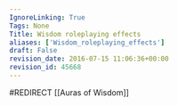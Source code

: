 ```yaml
---
IgnoreLinking: True
Tags: None
Title: Wisdom roleplaying effects
aliases: ['Wisdom_roleplaying_effects']
draft: False
revision_date: 2016-07-15 11:06:36+00:00
revision_id: 45668
---
```


#REDIRECT [[Auras of Wisdom]]